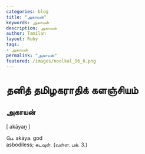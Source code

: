 ```yaml
---  
categories: blog  
title: "அகாயன்"
keywords: அகாயன்  
description: அகாயன்
author: Tamilan  
layout: Ruby  
tags:     
- அகாயன்
permalink: "அகாயன்"  
featured: /images/noolkal_96_6.png  
--- 
```

# தனித் தமிழகராதிக் களஞ்சியம்
## அகாயன்

[ akāyaṉ ]  
  
பெ. akāya. god  
asbodiless; கடவுள். (வள்ள. பக். 3.)